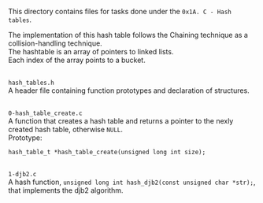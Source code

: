 This directory contains files for tasks done under the `0x1A. C - Hash tables`.<br>

The implementation of this hash table follows the Chaining technique as a collision-handling technique.<br>
The hashtable is an array of pointers to linked lists.<br>
Each index of the array points to a bucket.

<br>`hash_tables.h`<br>
A header file containing function prototypes and declaration of structures.


<br>`0-hash_table_create.c`<br>
A function that creates a hash table and returns a pointer to the nexly created hash table, otherwise `NULL`.<br>Prototype:
```
hash_table_t *hash_table_create(unsigned long int size);
```

<br>`1-djb2.c`<br>
A hash function, `unsigned long int hash_djb2(const unsigned char *str);`, that implements the djb2 algorithm.
